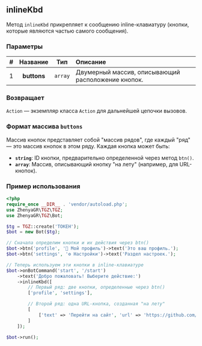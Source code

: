## inlineKbd
Метод `inlineKbd` прикрепляет к сообщению inline-клавиатуру (кнопки, которые являются частью самого сообщения).

### Параметры
| # |   Название  |   Тип   | Описание                                                                                                |
|:-:|:-----------:|:-------:|:--------------------------------------------------------------------------------------------------------|
| 1 | **buttons** | `array` | Двумерный массив, описывающий расположение кнопок.                                                      |

### Возвращает
`Action` — экземпляр класса `Action` для дальнейшей цепочки вызовов.

### Формат массива `buttons`
Массив кнопок представляет собой "массив рядов", где каждый "ряд" — это массив кнопок в этом ряду.
Каждая кнопка может быть:
- **`string`**: ID кнопки, предварительно определенной через метод `btn()`.
- **`array`**: Массив, описывающий кнопку "на лету" (например, для URL-кнопок).

### Пример использования
```php
<?php
require_once __DIR__ . 'vendor/autoload.php';
use ZhenyaGR\TGZ\TGZ;
use ZhenyaGR\TGZ\Bot;

$tg = TGZ::create('ТОКЕН');
$bot = new Bot($tg);

// Сначала определим кнопки и их действия через btn()
$bot->btn('profile', '👤 Мой профиль')->text('Это ваш профиль.');
$bot->btn('settings', '⚙️ Настройки')->text('Раздел настроек.');

// Теперь используем эти кнопки в inline-клавиатуре
$bot->onBotCommand('start', '/start')
    ->text('Добро пожаловать! Выберите действие:')
    ->inlineKbd([
        // Первый ряд: две кнопки, определенные через btn()
        ['profile', 'settings'],

        // Второй ряд: одна URL-кнопка, созданная "на лету"
        [
            ['text' => 'Перейти на сайт', 'url' => 'https://github.com/zhenyagr/tgz']
        ]
    ]);

$bot->run();
```